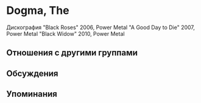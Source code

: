 # Dogma, The

Дискография
"Black Roses" 2006, Power Metal
"A Good Day to Die" 2007, Power Metal
"Black Widow" 2010, Power Metal

## Отношения с другими группами


## Обсуждения


## Упоминания

